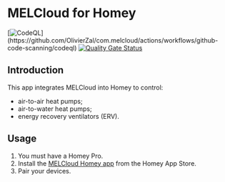 # MELCloud for Homey

[![CodeQL]([https://github.com/OlivierZal/com.melcloud/actions/workflows/github-code-scanning/codeql/badge.svg](https://homey.app/img/heading/homey@2x.webp))](https://github.com/OlivierZal/com.melcloud/actions/workflows/github-code-scanning/codeql)
[![Quality Gate Status](https://sonarcloud.io/api/project_badges/measure?project=OlivierZal_com.melcloud&metric=alert_status)](https://sonarcloud.io/summary/new_code?id=OlivierZal_com.melcloud)

## Introduction

This app integrates MELCloud into Homey to control:

- air-to-air heat pumps;
- air-to-water heat pumps;
- energy recovery ventilators (ERV).

## Usage

1. You must have a Homey Pro.
2. Install the [MELCloud Homey app](https://homey.app/a/com.mecloud) from the Homey App Store.
3. Pair your devices.
